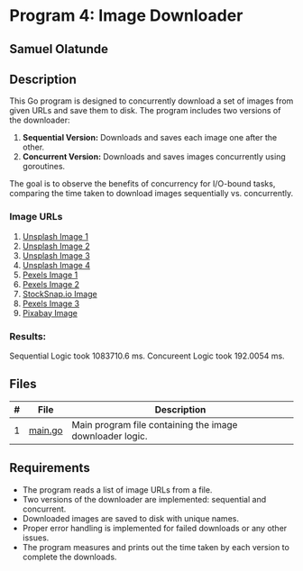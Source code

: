 # Program 4: Image Downloader
## Samuel Olatunde

## Description

This Go program is designed to concurrently download a set of images from given URLs and save them to disk. The program includes two versions of the downloader:

1. **Sequential Version:** Downloads and saves each image one after the other.
2. **Concurrent Version:** Downloads and saves images concurrently using goroutines.

The goal is to observe the benefits of concurrency for I/O-bound tasks, comparing the time taken to download images sequentially vs. concurrently.

### Image URLs

1. [Unsplash Image 1](https://unsplash.com/photos/hvdnff_bieQ/download?ixid=M3wxMjA3fDB8MXx0b3BpY3x8NnNNVmpUTFNrZVF8fHx8fDJ8fDE2OTg5MDc1MDh8&w=640)
2. [Unsplash Image 2](https://unsplash.com/photos/HQaZKCDaax0/download?ixid=M3wxMjA3fDB8MXx0b3BpY3x8NnNNVmpUTFNrZVF8fHx8fDJ8fDE2OTg5MDc1MDh8&w=640)
3. [Unsplash Image 3](https://images.unsplash.com/photo-1698778573682-346d219402b5?ixlib=rb-4.0.3&q=85&fm=jpg&crop=entropy&cs=srgb&w=640)
4. [Unsplash Image 4](https://unsplash.com/photos/Bs2jGUWu4f8/download?ixid=M3wxMjA3fDB8MXx0b3BpY3x8NnNNVmpUTFNrZVF8fHx8fDJ8fDE2OTg5MDc1MDh8&w=640)
5. [Pexels Image 1](https://images.unsplash.com/photo-1590068561151-2aa0b87cda13?q=80&w=1887&auto=format&fit=crop&ixlib=rb-4.0.3&ixid=M3wxMjA3fDB8MHxwaG90by1wYWdlfHx8fGVufDB8fHx8fA%3D%3D)
6. [Pexels Image 2](https://images.unsplash.com/photo-1610035974356-3e9f2c818347?q=80&w=1935&auto=format&fit=crop&ixlib=rb-4.0.3&ixid=M3wxMjA3fDB8MHxwaG90by1wYWdlfHx8fGVufDB8fHx8fA%3D%3D)
7. [StockSnap.io Image](https://cdn.stocksnap.io/img-thumbs/960w/people-man_2W0L5IENXQ.jpg)
8. [Pexels Image 3](https://images.pexels.com/photos/751696/pexels-photo-751696.jpeg?auto=compress&cs=tinysrgb&w=1260&h=750&dpr=1)
9. [Pixabay Image](https://cdn.pixabay.com/photo/2017/05/11/12/35/girl-2304038_1280.jpg)

### Results:
Sequential Logic took 1083710.6 ms.
Concureent Logic took 192.0054 ms.

## Files

|   #   | File                  | Description                                              |
| :---: | --------------------- | -------------------------------------------------------- |
|   1   | [main.go](https://github.com/SamOlatunde/4143-PLC/blob/main/Assignments/P04/main.go)             | Main program file containing the image downloader logic. |

## Requirements

- The program reads a list of image URLs from a file.
- Two versions of the downloader are implemented: sequential and concurrent.
- Downloaded images are saved to disk with unique names.
- Proper error handling is implemented for failed downloads or any other issues.
- The program measures and prints out the time taken by each version to complete the downloads.
